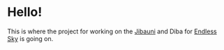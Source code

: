 # Hello!

This is where the project for working on the [Jibauni](https://github.com/TheGiraffe3/Jibauni) and Diba for [Endless Sky](https://github.com/endless-sky/endless-sky) is going on.
